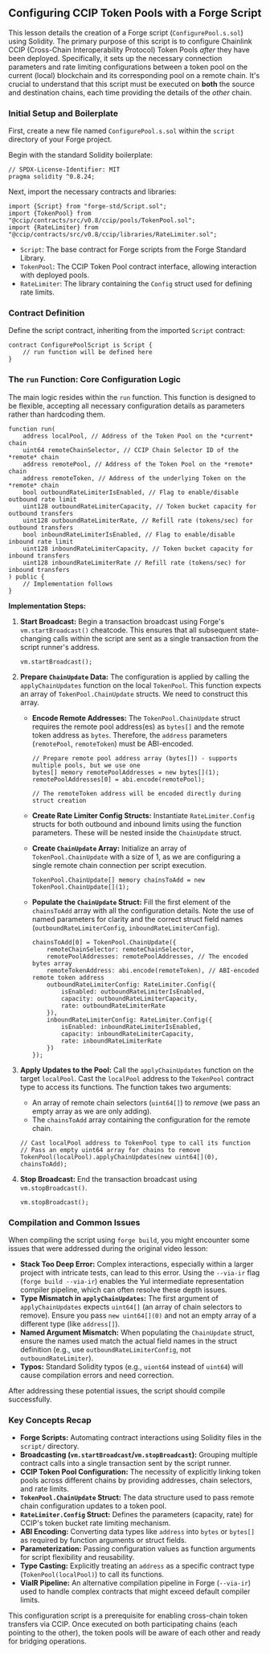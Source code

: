 ## Configuring CCIP Token Pools with a Forge Script

This lesson details the creation of a Forge script (`ConfigurePool.s.sol`) using Solidity. The primary purpose of this script is to configure Chainlink CCIP (Cross-Chain Interoperability Protocol) Token Pools *after* they have been deployed. Specifically, it sets up the necessary connection parameters and rate limiting configurations between a token pool on the current (local) blockchain and its corresponding pool on a remote chain. It's crucial to understand that this script must be executed on **both** the source and destination chains, each time providing the details of the *other* chain.

### Initial Setup and Boilerplate

First, create a new file named `ConfigurePool.s.sol` within the `script` directory of your Forge project.

Begin with the standard Solidity boilerplate:

```solidity
// SPDX-License-Identifier: MIT
pragma solidity ^0.8.24;
```

Next, import the necessary contracts and libraries:

```solidity
import {Script} from "forge-std/Script.sol";
import {TokenPool} from "@ccip/contracts/src/v0.8/ccip/pools/TokenPool.sol";
import {RateLimiter} from "@ccip/contracts/src/v0.8/ccip/libraries/RateLimiter.sol";
```

*   `Script`: The base contract for Forge scripts from the Forge Standard Library.
*   `TokenPool`: The CCIP Token Pool contract interface, allowing interaction with deployed pools.
*   `RateLimiter`: The library containing the `Config` struct used for defining rate limits.

### Contract Definition

Define the script contract, inheriting from the imported `Script` contract:

```solidity
contract ConfigurePoolScript is Script {
    // run function will be defined here
}
```

### The `run` Function: Core Configuration Logic

The main logic resides within the `run` function. This function is designed to be flexible, accepting all necessary configuration details as parameters rather than hardcoding them.

```solidity
function run(
    address localPool, // Address of the Token Pool on the *current* chain
    uint64 remoteChainSelector, // CCIP Chain Selector ID of the *remote* chain
    address remotePool, // Address of the Token Pool on the *remote* chain
    address remoteToken, // Address of the underlying Token on the *remote* chain
    bool outboundRateLimiterIsEnabled, // Flag to enable/disable outbound rate limit
    uint128 outboundRateLimiterCapacity, // Token bucket capacity for outbound transfers
    uint128 outboundRateLimiterRate, // Refill rate (tokens/sec) for outbound transfers
    bool inboundRateLimiterIsEnabled, // Flag to enable/disable inbound rate limit
    uint128 inboundRateLimiterCapacity, // Token bucket capacity for inbound transfers
    uint128 inboundRateLimiterRate // Refill rate (tokens/sec) for inbound transfers
) public {
    // Implementation follows
}
```

**Implementation Steps:**

1.  **Start Broadcast:** Begin a transaction broadcast using Forge's `vm.startBroadcast()` cheatcode. This ensures that all subsequent state-changing calls within the script are sent as a single transaction from the script runner's address.

    ```solidity
    vm.startBroadcast();
    ```

2.  **Prepare `ChainUpdate` Data:** The configuration is applied by calling the `applyChainUpdates` function on the local `TokenPool`. This function expects an array of `TokenPool.ChainUpdate` structs. We need to construct this array.

    *   **Encode Remote Addresses:** The `TokenPool.ChainUpdate` struct requires the remote pool address(es) as `bytes[]` and the remote token address as `bytes`. Therefore, the `address` parameters (`remotePool`, `remoteToken`) must be ABI-encoded.

        ```solidity
        // Prepare remote pool address array (bytes[]) - supports multiple pools, but we use one
        bytes[] memory remotePoolAddresses = new bytes[](1);
        remotePoolAddresses[0] = abi.encode(remotePool);

        // The remoteToken address will be encoded directly during struct creation
        ```

    *   **Create Rate Limiter Config Structs:** Instantiate `RateLimiter.Config` structs for both outbound and inbound limits using the function parameters. These will be nested inside the `ChainUpdate` struct.

    *   **Create `ChainUpdate` Array:** Initialize an array of `TokenPool.ChainUpdate` with a size of 1, as we are configuring a single remote chain connection per script execution.

        ```solidity
        TokenPool.ChainUpdate[] memory chainsToAdd = new TokenPool.ChainUpdate[](1);
        ```

    *   **Populate the `ChainUpdate` Struct:** Fill the first element of the `chainsToAdd` array with all the configuration details. Note the use of named parameters for clarity and the correct struct field names (`outboundRateLimiterConfig`, `inboundRateLimiterConfig`).

        ```solidity
        chainsToAdd[0] = TokenPool.ChainUpdate({
            remoteChainSelector: remoteChainSelector,
            remotePoolAddresses: remotePoolAddresses, // The encoded bytes array
            remoteTokenAddress: abi.encode(remoteToken), // ABI-encoded remote token address
            outboundRateLimiterConfig: RateLimiter.Config({
                isEnabled: outboundRateLimiterIsEnabled,
                capacity: outboundRateLimiterCapacity,
                rate: outboundRateLimiterRate
            }),
            inboundRateLimiterConfig: RateLimiter.Config({
                isEnabled: inboundRateLimiterIsEnabled,
                capacity: inboundRateLimiterCapacity,
                rate: inboundRateLimiterRate
            })
        });
        ```

3.  **Apply Updates to the Pool:** Call the `applyChainUpdates` function on the target `localPool`. Cast the `localPool` address to the `TokenPool` contract type to access its functions. The function takes two arguments:
    *   An array of remote chain selectors (`uint64[]`) to *remove* (we pass an empty array as we are only adding).
    *   The `chainsToAdd` array containing the configuration for the remote chain.

    ```solidity
    // Cast localPool address to TokenPool type to call its function
    // Pass an empty uint64 array for chains to remove
    TokenPool(localPool).applyChainUpdates(new uint64[](0), chainsToAdd);
    ```

4.  **Stop Broadcast:** End the transaction broadcast using `vm.stopBroadcast()`.

    ```solidity
    vm.stopBroadcast();
    ```

### Compilation and Common Issues

When compiling the script using `forge build`, you might encounter some issues that were addressed during the original video lesson:

*   **Stack Too Deep Error:** Complex interactions, especially within a larger project with intricate tests, can lead to this error. Using the `--via-ir` flag (`forge build --via-ir`) enables the Yul intermediate representation compiler pipeline, which can often resolve these depth issues.
*   **Type Mismatch in `applyChainUpdates`:** The first argument of `applyChainUpdates` expects `uint64[]` (an array of chain selectors to remove). Ensure you pass `new uint64[](0)` and not an empty array of a different type (like `address[]`).
*   **Named Argument Mismatch:** When populating the `ChainUpdate` struct, ensure the names used match the actual field names in the struct definition (e.g., use `outboundRateLimiterConfig`, not `outboundRateLimiter`).
*   **Typos:** Standard Solidity typos (e.g., `uiont64` instead of `uint64`) will cause compilation errors and need correction.

After addressing these potential issues, the script should compile successfully.

### Key Concepts Recap

*   **Forge Scripts:** Automating contract interactions using Solidity files in the `script/` directory.
*   **Broadcasting (`vm.startBroadcast`/`vm.stopBroadcast`):** Grouping multiple contract calls into a single transaction sent by the script runner.
*   **CCIP Token Pool Configuration:** The necessity of explicitly linking token pools across different chains by providing addresses, chain selectors, and rate limits.
*   **`TokenPool.ChainUpdate` Struct:** The data structure used to pass remote chain configuration updates to a token pool.
*   **`RateLimiter.Config` Struct:** Defines the parameters (capacity, rate) for CCIP's token bucket rate limiting mechanism.
*   **ABI Encoding:** Converting data types like `address` into `bytes` or `bytes[]` as required by function arguments or struct fields.
*   **Parameterization:** Passing configuration values as function arguments for script flexibility and reusability.
*   **Type Casting:** Explicitly treating an `address` as a specific contract type (`TokenPool(localPool)`) to call its functions.
*   **ViaIR Pipeline:** An alternative compilation pipeline in Forge (`--via-ir`) used to handle complex contracts that might exceed default compiler limits.

This configuration script is a prerequisite for enabling cross-chain token transfers via CCIP. Once executed on both participating chains (each pointing to the other), the token pools will be aware of each other and ready for bridging operations.